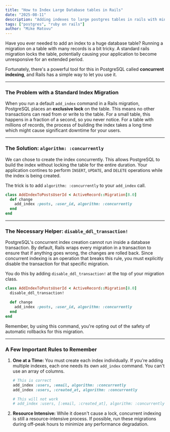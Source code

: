 ```yaml
---
title: "How to Index Large Database tables in Rails"
date: "2025-08-11"
description: "Adding indexes to large postgres tables in rails with minimal downtime."
tags: ["postgres", "ruby on rails"]
author: "Mike Matovu"
---
```


Have you ever needed to add an index to a huge database table? Running a migration on a table with many records is a bit tricky. A standard rails migration locks the table, potentially causing your application to become unresponsive for an extended period.

Fortunately, there's a powerful tool for this in PostgreSQL called **concurrent indexing**, and Rails has a simple way to let you use it.

-----

### The Problem with a Standard Index Migration

When you run a default `add_index` command in a Rails migration, PostgreSQL places an **exclusive lock** on the table. This means no other transactions can read from or write to the table.  For a small table, this happens in a fraction of a second, so you never notice. For a table with millions of records, the process of building the index takes a long time which might cause significant downtime for your users.

-----

### The Solution: `algorithm: :concurrently`

We can chose to create the index concurrently. This allows PostgreSQL to build the index without locking the table for the entire duration. Your application contines to perform `INSERT`, `UPDATE`, and `DELETE` operations while the index is being created.

The trick is to add `algorithm: :concurrently` to your `add_index` call.

```ruby
class AddIndexToPostsUserId < ActiveRecord::Migration[8.0]
  def change
    add_index :posts, :user_id, algorithm: :concurrently
  end
end
```

-----

### The Necessary Helper: `disable_ddl_transaction!`

PostgreSQL's concurrent index creation cannot run inside a database transaction. By default, Rails wraps every migration in a transaction to ensure that if anything goes wrong, the changes are rolled back. Since concurrent indexing is an operation that breaks this rule, you must explicitly disable the transaction for that specific migration.

You do this by adding `disable_ddl_transaction!` at the top of your migration class.

```ruby
class AddIndexToPostsUserId < ActiveRecord::Migration[8.0]
  disable_ddl_transaction!

  def change
    add_index :posts, :user_id, algorithm: :concurrently
  end
end
```

Remember, by using this command, you're opting out of the safety of automatic rollbacks for this migration.

-----

### A Few Important Rules to Remember

1.  **One at a Time:** You must create each index individually. If you're adding multiple indexes, each one needs its own `add_index` command. You can't use an array of columns.

    ```ruby
    # This is correct
    add_index :users, :email, algorithm: :concurrently
    add_index :users, :created_at, algorithm: :concurrently

    # This will not work
    # add_index :users, [:email, :created_at], algorithm: :concurrently
    ```

2.  **Resource Intensive:** While it doesn't cause a lock, concurrent indexing is still a resource-intensive process. If possible, run these migrations during off-peak hours to minimize any performance degradation.